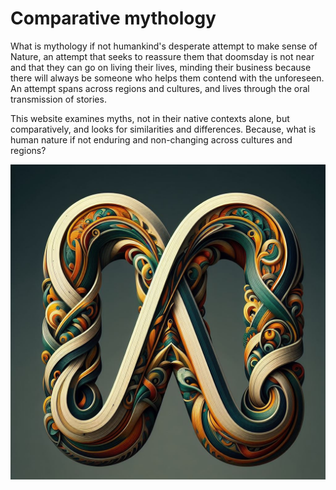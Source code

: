 # Comparative mythology

What is mythology if not humankind's desperate attempt to make sense of Nature, an attempt that seeks to reassure them that doomsday is not near and that they can go on living their lives, minding their business because there will always be someone who helps them contend with the unforeseen. An attempt spans across regions and cultures, and lives through the oral transmission of stories. 

This website examines myths, not in their native contexts alone, but comparatively, and looks for similarities and differences. Because, what is human nature if not enduring and non-changing across cultures and regions?

![infinitely interwoven stories](images/logo.jpg)